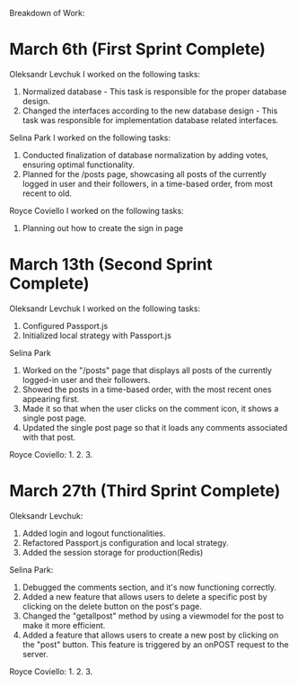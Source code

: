 Breakdown of Work:

# March 6th (First Sprint Complete)

Oleksandr Levchuk
I worked on the following tasks:
1. Normalized database - This task is responsible for the proper database design.
2. Changed the interfaces according to the new database design - This task was responsible for implementation database related interfaces.

Selina Park
I worked on the following tasks: 
1. Conducted finalization of database normalization by adding votes, ensuring optimal functionality.
3. Planned for the /posts page, showcasing all posts of the currently logged in user and their followers, in a time-based order, from most recent to old.

Royce Coviello
I worked on the following tasks:
1. Planning out how to create the sign in page


# March 13th (Second Sprint Complete)

Oleksandr Levchuk
I worked on the following tasks:
1. Configured Passport.js
2. Initialized local strategy with Passport.js

Selina Park
1. Worked on the "/posts" page that displays all posts of the currently logged-in user and their followers.
2. Showed the posts in a time-based order, with the most recent ones appearing first.
3. Made it so that when the user clicks on the comment icon, it shows a single post page.
4. Updated the single post page so that it loads any comments associated with that post.

Royce Coviello:
1. 
2. 
3.

# March 27th (Third Sprint Complete)

Oleksandr Levchuk:
1. Added login and logout functionalities.
2. Refactored Passport.js configuration and local strategy.
3. Added the session storage for production(Redis)

Selina Park:
1. Debugged the comments section, and it's now functioning correctly.
2. Added a new feature that allows users to delete a specific post by clicking on the delete button on the post's page.
3. Changed the "getallpost" method by using a viewmodel for the post to make it more efficient.
4. Added a feature that allows users to create a new post by clicking on the "post" button. This feature is triggered by an onPOST request to the server.

Royce Coviello:
1. 
2. 
3.
